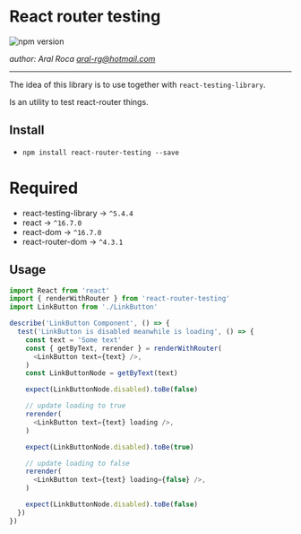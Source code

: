 # React router testing


![npm version](https://img.shields.io/badge/npm-v0.2.0-blue.svg) 

*author: Aral Roca <aral-rg@hotmail.com>*

-------------------

The idea of this library is to use together with `react-testing-library`. 

Is an utility to test react-router things.

## Install

* `npm install react-router-testing --save`

# Required

* react-testing-library -> `^5.4.4`
* react -> `^16.7.0`
* react-dom -> `^16.7.0`
* react-router-dom -> `^4.3.1`

## Usage

```js
import React from 'react'
import { renderWithRouter } from 'react-router-testing'
import LinkButton from './LinkButton'

describe('LinkButton Component', () => {
  test('LinkButton is disabled meanwhile is loading', () => {
    const text = 'Some text'
    const { getByText, rerender } = renderWithRouter(
      <LinkButton text={text} />,
    )
    const LinkButtonNode = getByText(text)

    expect(LinkButtonNode.disabled).toBe(false)

    // update loading to true
    rerender(
      <LinkButton text={text} loading />,
    )

    expect(LinkButtonNode.disabled).toBe(true)

    // update loading to false
    rerender(
      <LinkButton text={text} loading={false} />,
    )

    expect(LinkButtonNode.disabled).toBe(false)
  })
})
```

